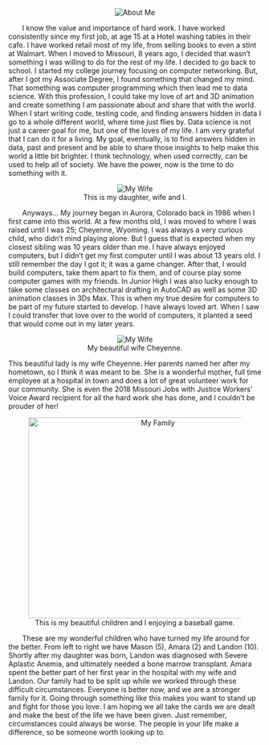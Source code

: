 <p align="center">
    <img src="{{ site.url }}/images/about/aboutme.png" alt="About Me"/>
</p>  

&nbsp;&nbsp;&nbsp;&nbsp;&nbsp;&nbsp; I know the value and importance of hard work. I have worked consistently since my first job, at age 15 at a Hotel washing tables in their cafe. I have worked retail most of my life, from selling books to even a stint at Walmart. When I moved to Missouri, 8 years ago, I decided that wasn’t something I was willing to do for the rest of my life. I decided to go back to school. I started my college journey focusing on computer networking. But, after I got my Associate Degree, I found something that changed my mind. That something was computer programming which then lead me to data science. With this profession, I could take my love of art and 3D animation and create something I am passionate about and share that with the world. When I start writing code, testing code, and finding answers hidden in data I go to a whole different world, where time just flies by. Data science is not just a career goal for me, but one of the loves of my life. I am very grateful that I can do it for a living. My goal, eventually, is to find answers hidden in data, past and present and be able to share those insights to help make this world a little bit brighter. I think technology, when used correctly, can be used to help all of society. We have the power, now is the time to do something with it. 

<figure align="center">
    <img src="{{ site.url }}/images/Me.jpg" alt="My Wife"/>
    <figcaption>This is my daughter, wife and I.</figcaption>
</figure>

&nbsp;&nbsp;&nbsp;&nbsp;&nbsp;&nbsp; Anyways… My journey began in Aurora, Colorado back in 1986 when I first came into this world. At a few months old, I was moved to where I was raised until I was 25; Cheyenne, Wyoming. I was always a very curious child, who didn’t mind playing alone. But I guess that is expected when my closest sibling was 10 years older than me. I have always enjoyed computers, but I didn’t get my first computer until I was about 13 years old. I still remember the day I got it; it was a game changer. After that, I would build computers, take them apart to fix them, and of course play some computer games with my friends. In Junior High I was also lucky enough to take some classes on architectural drafting in AutoCAD as well as some 3D animation classes in 3Ds Max. This is when my true desire for computers to be part of my future started to develop. I have always loved art. When I saw I could transfer that love over to the world of computers, it planted a seed that would come out in my later years.   

<figure align="center">
    <img src="{{ site.url }}/images/wife.jpg" alt="My Wife"/>
    <figcaption>My beautiful wife Cheyenne.</figcaption>
</figure>

This beautiful lady is my wife Cheyenne. Her parents named her after my hometown, so I think it was meant to be. She is a wonderful mother, full time employee at a hospital in town and does a lot of great volunteer work for our community. She is even the 2018 Missouri Jobs with Justice Workers’ Voice Award recipient for all the hard work she has done, and I couldn’t be prouder of her!  

<figure align="center">
    <img src="{{ site.url }}/images/family.jpg" alt="My Family" width="500" height="400"/>
    <figcaption>This is my beautiful children and I enjoying a baseball game.</figcaption>
</figure>  

&nbsp;&nbsp;&nbsp;&nbsp;&nbsp;&nbsp; These are my wonderful children who have turned my life around for the better. From left to right we have Mason (5), Amara (2) and Landon (10). Shortly after my daughter was born, Landon was diagnosed with Severe Aplastic Anemia, and ultimately needed a bone marrow transplant. Amara spent the better part of her first year in the hospital with my wife and Landon. Our family had to be split up while we worked through these difficult circumstances. Everyone is better now, and we are a stronger family for it. Going through something like this makes you want to stand up and fight for those you love. I am hoping we all take the cards we are dealt and make the best of the life we have been given. Just remember, circumstances could always be worse. The people in your life make a difference, so be someone worth looking up to.   
